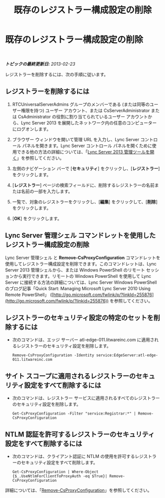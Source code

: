 ﻿---
title: 既存のレジストラー構成設定の削除
TOCTitle: 既存のレジストラー構成設定の削除
ms:assetid: ae43cd75-cae4-4f78-b037-779a2cdb583b
ms:mtpsurl: https://technet.microsoft.com/ja-jp/library/Gg182571(v=OCS.15)
ms:contentKeyID: 48273263
ms.date: 05/19/2016
mtps_version: v=OCS.15
ms.translationtype: HT
---

# 既存のレジストラー構成設定の削除

 

_**トピックの最終更新日:** 2013-02-23_

レジストラーを削除するには、次の手順に従います。

## レジストラーを削除するには

1.  RTCUniversalServerAdmins グループのメンバーである (または同等のユーザー権限を持つ) ユーザー アカウント、または CsServerAdministrator または CsAdministrator の役割に割り当てられているユーザー アカウントから、Lync Server 2013 を展開したネットワーク内の任意のコンピューターにログオンします。

2.  ブラウザー ウィンドウを開いて管理 URL を入力し、Lync Server コントロール パネルを開きます。Lync Server コントロール パネルを開くために使用できる他の方法の詳細については、「[Lync Server 2013 管理ツールを開く](lync-server-2013-open-lync-server-administrative-tools.md)」を参照してください。

3.  左側のナビゲーション バーで \[**セキュリティ**\] をクリックし、\[**レジストラー**\] をクリックします。

4.  \[**レジストラー**\] ページの検索フィールドに、削除するレジストラーの名前または名前の一部を入力します。

5.  一覧で、対象のレジストラーをクリックし、\[**編集**\] をクリックして、\[**削除**\] をクリックします。

6.  \[**OK**\] をクリックします。

## Lync Server 管理シェル コマンドレットを使用したレジストラー構成設定の削除

Lync Server 管理シェル と **Remove-CsProxyConfiguration** コマンドレットを使用してレジストラー構成設定を削除できます。このコマンドレットは、Lync Server 2013 管理シェルから、または Windows PowerShell のリモート セッションから実行できます。リモートの Windows PowerShell を使用して Lync Server に接続する方法の詳細については、Lync Server Windows PowerShell のブログ記事「Quick Start: Managing Microsoft Lync Server 2010 Using Remote PowerShell」 ([http://go.microsoft.com/fwlink/p/?linkId=255876](http://go.microsoft.com/fwlink/p/?linkid=255876)) を参照してください。

## レジストラーのセキュリティ設定の特定のセットを削除するには

  - 次のコマンドは、エッジ サーバー atl-edge-011.litwareinc.com に適用されるレジストラーのセキュリティ設定を削除します。
    
        Remove-CsProxyConfiguration -Identity service:EdgeServer:atl-edge-011.litwareinc.com

## サイト スコープに適用されるレジストラーのセキュリティ設定をすべて削除するには

  - 次のコマンドは、レジストラー サービスに適用されるすべてのレジストラーのセキュリティ設定を削除します。
    
        Get-CsProxyConfiguration -Filter "service:Registrar:*" | Remove-CsProxyConfiguration

## NTLM 認証を許可するレジストラーのセキュリティ設定をすべて削除するには

  - 次のコマンドは、クライアント認証に NTLM の使用を許可するレジストラーのセキュリティ設定をすべて削除します。
    
        Get-CsProxyConfiguration | Where-Object {$_.UseNtlmForClientToProxyAuth -eq $True}| Remove-CsProxyConfiguration

詳細については、「[Remove-CsProxyConfiguration](remove-csproxyconfiguration.md)」を参照してください。

